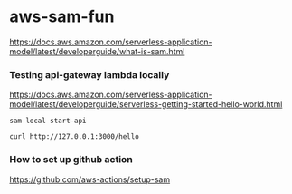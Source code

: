 # aws-sam-fun

https://docs.aws.amazon.com/serverless-application-model/latest/developerguide/what-is-sam.html

### Testing api-gateway lambda locally
https://docs.aws.amazon.com/serverless-application-model/latest/developerguide/serverless-getting-started-hello-world.html

```shell
sam local start-api
```

```shell
curl http://127.0.0.1:3000/hello
```

### How to set up github action
https://github.com/aws-actions/setup-sam